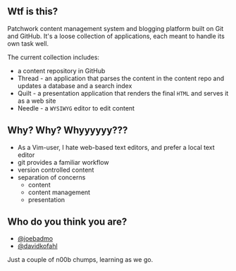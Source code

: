 ## Wtf is this?

Patchwork content management system and blogging platform built on Git and GitHub. It's a loose collection of applications, each meant to handle its own task well.  

The current collection includes:

* a content repository in GitHub
* Thread - an application that parses the content in the content repo and updates a database and a search index
* Quilt - a presentation application that renders the final `HTML` and serves it as a web site
* Needle - a `WYSIWYG` editor to edit content

## Why? Why? Whyyyyyy???

* As a Vim-user, I hate web-based text editors, and prefer a local text editor
* git provides a familiar workflow
* version controlled content
* separation of concerns
    * content
    * content management
    * presentation

## Who do you think you are? 

* [@joebadmo](https://github.com/joebadmo)
* [@davidkofahl](https://github.com/davidkofahl)

Just a couple of n00b chumps, learning as we go.  
